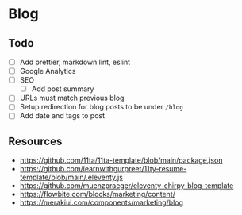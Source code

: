 # Blog

## Todo

- [ ] Add prettier, markdown lint, eslint
- [ ] Google Analytics
- [ ] SEO
  - [ ] Add post summary
- [ ] URLs must match previous blog
- [ ] Setup redirection for blog posts to be under `/blog`
- [ ] Add date and tags to post

## Resources

- https://github.com/11ta/11ta-template/blob/main/package.json
- https://github.com/learnwithgurpreet/11ty-resume-template/blob/main/.eleventy.js
- https://github.com/muenzpraeger/eleventy-chirpy-blog-template
- https://flowbite.com/blocks/marketing/content/
- https://merakiui.com/components/marketing/blog
